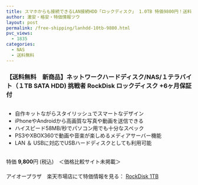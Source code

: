 ```yaml
---
title: スマホからも接続できるLAN接続HDD「ロックディスク」 1.0TB 特価9800円！送料無料！
author: 激安・格安・特価情報ツウ
layout: post
permalink: /free-shipping/lanhdd-10tb-9800.html
pvc_views:
  - 1835
categories:
  - NAS
  - 送料無料
---
```

### 【送料無料　新商品】ネットワークハードディスク/NAS/１テラバイト（１TB SATA HDD) 挑戦者 RockDisk ロックディスク +6ヶ月保証付

<div class="img-bg2 img_L">
  <a href="http://hb.afl.rakuten.co.jp/hgc/0a708d69.b8a87d02.0a708d6a.55a4c12c/?pc=http%3a%2f%2fitem.rakuten.co.jp%2fioplaza%2f2000-00921674-00000001%2f%3fscid%3daf_ich_link_img&#038;m=http%3a%2f%2fm.rakuten.co.jp%2fioplaza%2fi%2f10207719%2f" target="_blank"><img src="http://hbb.afl.rakuten.co.jp/hgb/?pc=http%3a%2f%2fthumbnail.image.rakuten.co.jp%2f%400_mall%2fioplaza%2fcabinet%2fimg042%2f2000-00921674-001.jpg%3f_ex%3d128x128&#038;m=http%3a%2f%2fthumbnail.image.rakuten.co.jp%2f%400_mall%2fioplaza%2fcabinet%2fimg042%2f2000-00921674-001.jpg" border="0" title="" alt="" /></a>
</div>

<!--more-->

  * 自作キットながらスタイリッシュでスマートなデザイン
  * iPhoneやAndroidから高画質な写真や動画を送信できる
  * ハイスピード58MB/秒でパソコン用でも十分なスペック
  * PS3やXBOX360で動画や音楽が楽しめるメディアサーバー機能
  * LAN ＆ USBに対応でUSBハードディスクとしても利用可能

<br clear="all" />特価 <span class="tokka-price"><strong>9,800</strong></span>円 (税込)　＜価格比較サイト未掲載＞  
　　  
アイオープラザ　楽天市場店にて特価情報を見る： <a href="http://hb.afl.rakuten.co.jp/hgc/0a708d69.b8a87d02.0a708d6a.55a4c12c/?pc=http%3a%2f%2fitem.rakuten.co.jp%2fioplaza%2f2000-00921674-00000001%2f%3fscid%3daf_ich_link_img&#038;m=http%3a%2f%2fm.rakuten.co.jp%2fioplaza%2fi%2f10207719%2f" target="_blank"><span class="fs150p">RockDisk 1TB</span></a>